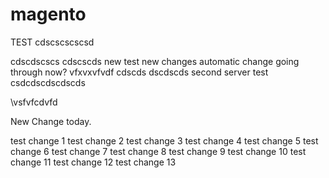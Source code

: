 # magento
TEST
cdscscscscsd

cdscdscscs
cdscscds
new test new changes
automatic change going through  now?
vfxvxvfvdf
cdscds dscdscds
second server test
csdcdscdscdscds

\vsfvfcdvfd

New Change today.

test change 1
test change 2
test change 3
test change 4
test change 5
test change 6
test change 7
test change 8
test change 9
test change 10
test change 11
test change 12
test change 13
